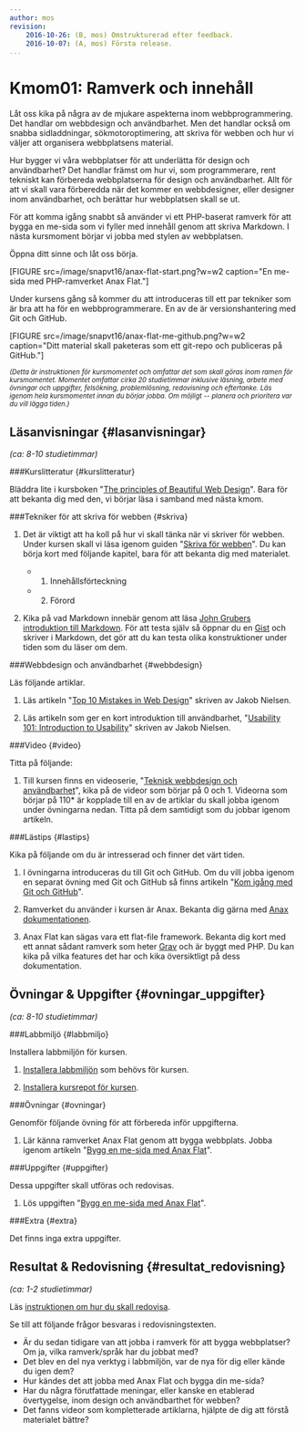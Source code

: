 ```yaml
---
author: mos
revision:
    2016-10-26: (B, mos) Omstrukturerad efter feedback.
    2016-10-07: (A, mos) Första release.
...
```

Kmom01: Ramverk och innehåll
====================================

Låt oss kika på några av de mjukare aspekterna inom webbprogrammering. Det handlar om webbdesign och användbarhet. Men det handlar också om snabba sidladdningar, sökmotoroptimering, att skriva för webben och hur vi väljer att organisera webbplatsens material.

Hur bygger vi våra webbplatser för att underlätta för design och användbarhet? Det handlar främst om hur vi, som programmerare, rent tekniskt kan förbereda webbplatserna för design och användbarhet. Allt för att vi skall vara förberedda när det kommer en webbdesigner, eller designer inom användbarhet, och berättar hur webbplatsen skall se ut.

<!--more-->

För att komma igång snabbt så använder vi ett PHP-baserat ramverk för att bygga en me-sida som vi fyller med innehåll genom att skriva Markdown. I nästa kursmoment börjar vi jobba med stylen av webbplatsen.

Öppna ditt sinne och låt oss börja.

[FIGURE src=/image/snapvt16/anax-flat-start.png?w=w2 caption="En me-sida med PHP-ramverket Anax Flat."]

Under kursens gång så kommer du att introduceras till ett par tekniker som är bra att ha för en webbprogrammerare. En av de är versionshantering med Git och GitHub.

[FIGURE src=/image/snapvt16/anax-flat-me-github.png?w=w2 caption="Ditt material skall paketeras som ett git-repo och publiceras på GitHub."]



<!-- Flytta nedan text till eget dokumet/vy/block -->

<small>*(Detta är instruktionen för kursmomentet och omfattar det som skall göras inom ramen för kursmomentet. Momentet omfattar cirka 20 studietimmar inklusive läsning, arbete med övningar och uppgifter, felsökning, problemlösning, redovisning och eftertanke. Läs igenom hela kursmomentet innan du börjar jobba. Om möjligt -- planera och prioritera var du vill lägga tiden.)*</small>



Läsanvisningar  {#lasanvisningar}
---------------------------------

*(ca: 8-10 studietimmar)*


###Kurslitteratur  {#kurslitteratur}

Bläddra lite i kursboken "[The principles of Beautiful Web Design](kunskap/boken-the-principles-of-beautiful-web-design)". Bara för att bekanta dig med den, vi börjar läsa i samband med nästa kmom.



###Tekniker för att skriva för webben {#skriva}

1. Det är viktigt att ha koll på hur vi skall tänka när vi skriver för webben. Under kursen skall vi läsa igenom guiden "[Skriva för webben](https://www.iis.se/lar-dig-mer/guider/hur-man-skriver-for-webben/)". Du kan börja kort med följande kapitel, bara för att bekanta dig med materialet.

    * 1. Innehållsförteckning
    * 2. Förord

1. Kika på vad Markdown innebär genom att läsa [John Grubers introduktion till Markdown](https://daringfireball.net/projects/markdown/basics). För att testa själv så öppnar du en [Gist](https://gist.github.com/) och skriver i Markdown, det gör att du kan testa olika konstruktioner under tiden som du läser om dem.



###Webbdesign och användbarhet {#webbdesign}

Läs följande artiklar.

1. Läs artikeln "[Top 10 Mistakes in Web Design](https://www.nngroup.com/articles/top-10-mistakes-web-design/)" skriven av Jakob Nielsen.

1. Läs artikeln som ger en kort introduktion till användbarhet, "[Usability 101: Introduction to Usability](https://www.nngroup.com/articles/usability-101-introduction-to-usability/)" skriven av Jakob Nielsen.



###Video  {#video}

Titta på följande:

1. Till kursen finns en videoserie, "[Teknisk webbdesign och användbarhet](https://www.youtube.com/playlist?list=PLKtP9l5q3ce93K_FQtlmz2rcaR_BaKIET)", kika på de videor som börjar på 0 och 1. Videorna som börjar på 110* är kopplade till en av de artiklar du skall jobba igenom under övningarna nedan. Titta på dem samtidigt som du jobbar igenom artikeln.



###Lästips {#lastips}

Kika på följande om du är intresserad och finner det värt tiden.

1. I övningarna introduceras du till Git och GitHub. Om du vill jobba igenom en separat övning med Git och GitHub så finns artikeln "[Kom igång med Git och GitHub](kunskap/kom-igang-med-git-och-github)".

1. Ramverket du använder i kursen är Anax. Bekanta dig gärna med [Anax dokumentationen](anax).

1. Anax Flat kan sägas vara ett flat-file framework. Bekanta dig kort med ett annat sådant ramverk som heter [Grav](https://getgrav.org/) och är byggt med PHP. Du kan kika på vilka features det har och kika översiktligt på dess dokumentation.



Övningar & Uppgifter  {#ovningar_uppgifter}
-------------------------------------------

*(ca: 8-10 studietimmar)*



###Labbmiljö {#labbmiljo}

Installera labbmiljön för kursen.

1. [Installera labbmiljön](design/labbmiljo) som behövs för kursen.

1. [Installera kursrepot för kursen](dbwebb-cli/clone).



###Övningar {#ovningar}

Genomför följande övning för att förbereda inför uppgifterna.

1. Lär känna ramverket Anax Flat genom att bygga webbplats. Jobba igenom artikeln "[Bygg en me-sida med Anax Flat](kunskap/bygg-me-sida-med-anax-flat)".




###Uppgifter {#uppgifter}

Dessa uppgifter skall utföras och redovisas.

1. Lös uppgiften "[Bygg en me-sida med Anax Flat](uppgift/me-sida-med-anax-flat)".



###Extra {#extra}

Det finns inga extra uppgifter.



Resultat & Redovisning  {#resultat_redovisning}
-----------------------------------------------

*(ca: 1-2 studietimmar)*

Läs [instruktionen om hur du skall redovisa](design/redovisa).

Se till att följande frågor besvaras i redovisningstexten.

* Är du sedan tidigare van att jobba i ramverk för att bygga webbplatser? Om ja, vilka ramverk/språk har du jobbat med?
* Det blev en del nya verktyg i labbmiljön, var de nya för dig eller kände du igen dem?
* Hur kändes det att jobba med Anax Flat och bygga din me-sida?
* Har du några förutfattade meningar, eller kanske en etablerad övertygelse, inom design och användbarthet för webben?
* Det fanns videor som kompletterade artiklarna, hjälpte de dig att förstå materialet bättre?
